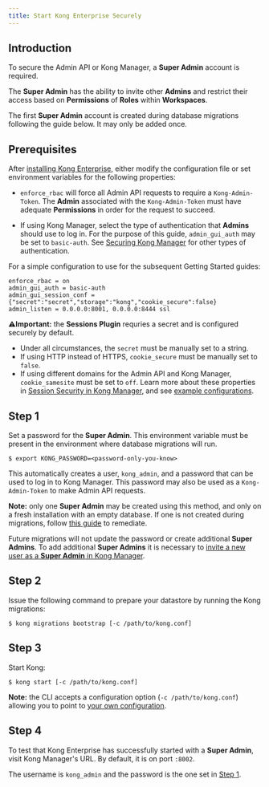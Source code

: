 ```yaml
---
title: Start Kong Enterprise Securely
---
```


## Introduction

To secure the Admin API or Kong Manager, a **Super Admin** account is
required.

The **Super Admin** has the ability to invite other **Admins** and
restrict their access based on **Permissions** of **Roles** within
**Workspaces**.

The first **Super Admin** account is created during database migrations
following the guide below. It may only be added once.

## Prerequisites

After [installing Kong Enterprise](/enterprise/{{page.kong_version}}/deployment/installation/overview/),
either modify the configuration file or set environment variables for
the following properties:

* `enforce_rbac` will force all Admin API requests to require a
`Kong-Admin-Token`. The **Admin** associated with the `Kong-Admin-Token`
must have adequate **Permissions** in order for the request to succeed.

* If using Kong Manager, select the type of authentication that **Admins**
should use to log in. For the purpose of this guide, `admin_gui_auth`
may be set to `basic-auth`. See
[Securing Kong Manager](/enterprise/{{page.kong_version}}/kong-manager/security) for other types
of authentication.

For a simple configuration to use for the subsequent Getting
Started guides:

```
enforce_rbac = on
admin_gui_auth = basic-auth
admin_gui_session_conf = {"secret":"secret","storage":"kong","cookie_secure":false}
admin_listen = 0.0.0.0:8001, 0.0.0.0:8444 ssl
```

⚠️**Important:** the **Sessions Plugin** requries a secret and is configured securely by default.
* Under all circumstances, the `secret` must be manually set to a string.
* If using HTTP instead of HTTPS, `cookie_secure` must be manually set to `false`.
* If using different domains for the Admin API and Kong Manager, `cookie_samesite` must be set to `off`.
Learn more about these properties in [Session Security in Kong Manager](/enterprise/{{page.kong_version}}/kong-manager/authentication/sessions/#session-security), and see [example configurations](/enterprise/{{page.kong_version}}/kong-manager/authentication/sessions/#example-configurations).

## Step 1

Set a password for the **Super Admin**. This environment variable must
be present in the environment where database migrations will run.

```
$ export KONG_PASSWORD=<password-only-you-know>
```

This automatically creates a user, `kong_admin`, and a password that
can be used to log in to Kong Manager. This password may also be
used as a `Kong-Admin-Token` to make Admin API requests.

**Note:** only one **Super Admin** may be created using this method, and only
on a fresh installation with an empty database. If one is not created during migrations,
follow [this guide](/enterprise/{{page.kong_version}}/kong-manager/authentication/super-admin/#how-to-create-your-first-super-admin-account-post-installation) to remediate.

Future migrations will not update the password or create additional **Super Admins**.
To add additional **Super Admins** it is necessary to
[invite a new user as a **Super Admin** in Kong Manager](/enterprise/{{page.kong_version}}/kong-manager/administration/admins/invite/#how-to-invite-a-new-admin-from-the-organization-page).

## Step 2

Issue the following command to prepare your datastore by running the Kong migrations:

```
$ kong migrations bootstrap [-c /path/to/kong.conf]
```

## Step 3

Start Kong:

```
$ kong start [-c /path/to/kong.conf]
```

**Note:** the CLI accepts a configuration option (`-c /path/to/kong.conf`)
allowing you to point to [your own configuration](/1.0.x/configuration/#configuration-loading).

## Step 4

To test that Kong Enterprise has successfully started with a **Super Admin**,
visit Kong Manager's URL. By default, it is on port `:8002`.

The username is `kong_admin` and the password is the one set in
[Step 1](#step-1).
